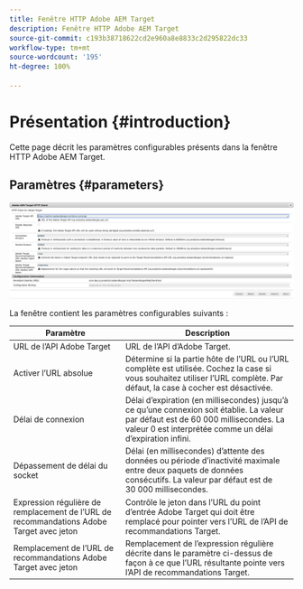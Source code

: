 ```yaml
---
title: Fenêtre HTTP Adobe AEM Target
description: Fenêtre HTTP Adobe AEM Target
source-git-commit: c193b38718622cd2e960a8e8833c2d295822dc33
workflow-type: tm+mt
source-wordcount: '195'
ht-degree: 100%

---
```



# Présentation  {#introduction}

Cette page décrit les paramètres configurables présents dans la fenêtre HTTP Adobe AEM Target.

## Paramètres {#parameters}

![Fenêtre HTTP Target](assets/httpwindow.png "Fenêtre HTTP Target")

La fenêtre contient les paramètres configurables suivants :

| Paramètre | Description |
|---|---|
| URL de l’API Adobe Target | URL de l’API d’Adobe Target. |
| Activer l’URL absolue | Détermine si la partie hôte de l’URL ou l’URL complète est utilisée. Cochez la case si vous souhaitez utiliser l’URL complète. Par défaut, la case à cocher est désactivée. |
| Délai de connexion | Délai d’expiration (en millisecondes) jusqu’à ce qu’une connexion soit établie. La valeur par défaut est de 60 000 millisecondes. La valeur 0 est interprétée comme un délai d’expiration infini. |
| Dépassement de délai du socket | Délai (en millisecondes) d’attente des données ou période d’inactivité maximale entre deux paquets de données consécutifs. La valeur par défaut est de 30 000 millisecondes. |
| Expression régulière de remplacement de l’URL de recommandations Adobe Target avec jeton | Contrôle le jeton dans l’URL du point d’entrée Adobe Target qui doit être remplacé pour pointer vers l’URL de l’API de recommandations Target. |
| Remplacement de l’URL de recommandations Adobe Target avec jeton | Remplacement de l’expression régulière décrite dans le paramètre ci-dessus de façon à ce que l’URL résultante pointe vers l’API de recommandations Target. |
